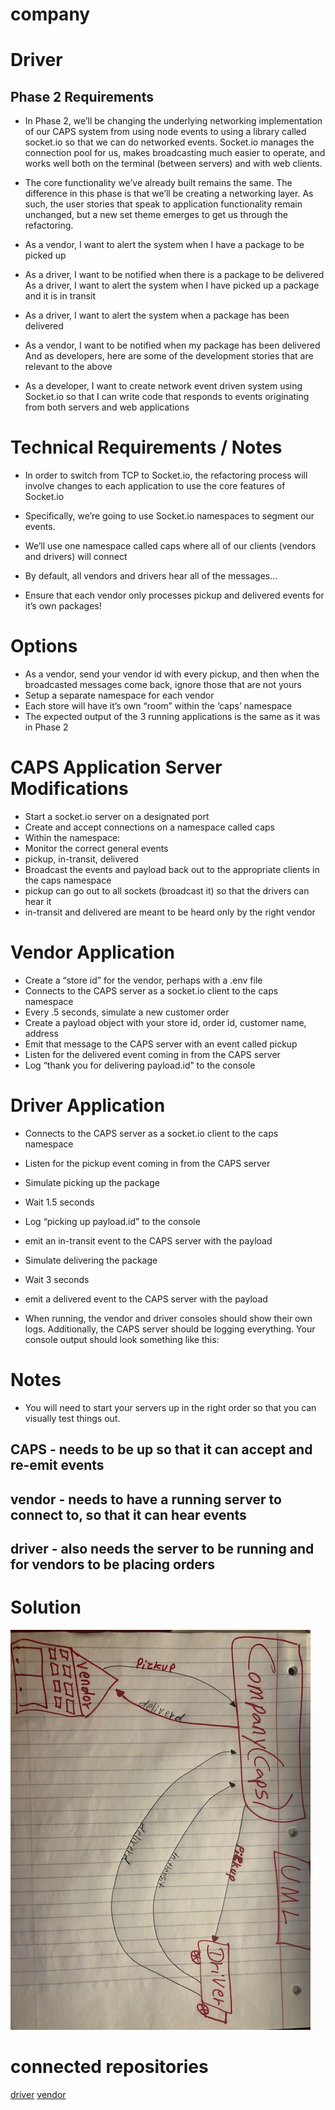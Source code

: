 # company

# Driver  

## Phase 2 Requirements
- In Phase 2, we’ll be changing the underlying networking implementation of our CAPS system from using node events to using a library called socket.io so that we can do networked events. Socket.io manages the connection pool for us, makes broadcasting much easier to operate, and works well both on the terminal (between servers) and with web clients.

- The core functionality we’ve already built remains the same. The difference in this phase is that we’ll be creating a networking layer. As such, the user stories that speak to application functionality remain unchanged, but a new set theme emerges to get us through the refactoring.

- As a vendor, I want to alert the system when I have a package to be picked up
- As a driver, I want to be notified when there is a package to be delivered
As a driver, I want to alert the system when I have picked up a package and it is in transit
- As a driver, I want to alert the system when a package has been delivered
- As a vendor, I want to be notified when my package has been delivered
And as developers, here are some of the development stories that are relevant to the above

- As a developer, I want to create network event driven system using Socket.io so that I can write code that responds to events originating from both servers and web applications
# Technical Requirements / Notes
- In order to switch from TCP to Socket.io, the refactoring process will involve changes to each application to use the core features of Socket.io

- Specifically, we’re going to use Socket.io namespaces to segment our events.

- We’ll use one namespace called caps where all of our clients (vendors and drivers) will connect
- By default, all vendors and drivers hear all of the messages…
- Ensure that each vendor only processes pickup and delivered events for it’s own packages!
 # Options
- As a vendor, send your vendor id with every pickup, and then when the broadcasted messages come back, ignore those that are not yours
- Setup a separate namespace for each 
vendor
- Each store will have it’s own “room” within the ‘caps’ namespace
- The expected output of the 3 running applications is the same as it was in Phase 2

# CAPS Application Server Modifications
- Start a socket.io server on a designated port
- Create and accept connections on a namespace called caps
- Within the namespace:
- Monitor the correct general events
- pickup, in-transit, delivered
- Broadcast the events and payload back out to the appropriate clients in the caps namespace
- pickup can go out to all sockets (broadcast it) so that the drivers can hear it
- in-transit and delivered are meant to be heard only by the right vendor

# Vendor Application
- Create a “store id” for the vendor, perhaps with a .env file
- Connects to the CAPS server as a socket.io client to the caps namespace
- Every .5 seconds, simulate a new customer order
- Create a payload object with your store id, order id, customer name, address
- Emit that message to the CAPS server with an event called pickup
- Listen for the delivered event coming in from the CAPS server
- Log “thank you for delivering payload.id” to the console

# Driver Application
- Connects to the CAPS server as a socket.io client to the caps namespace
- Listen for the pickup event coming in from the CAPS server
- Simulate picking up the package
- Wait 1.5 seconds
- Log “picking up payload.id” to the console
- emit an in-transit event to the CAPS server with the payload
- Simulate delivering the package
- Wait 3 seconds
- emit a delivered event to the CAPS server with the payload

- When running, the vendor and driver consoles should show their own logs. Additionally, the CAPS server should be logging everything. Your console output should look something like this:

# Notes
- You will need to start your servers up in the right order so that you can visually test things out.
## CAPS - needs to be up so that it can accept and re-emit events

## vendor - needs to have a running server to connect to, so that it can hear events

## driver - also needs the server to be running and for vendors to be placing orders



# Solution
<!-- embedded whiteboard image -->
![whiteBoard](assets/company.uml.jpg)

# connected repositories 

[driver](https://github.com/dawitz28/Driver)
[vendor](https://github.com/dawitz28/vendor)
